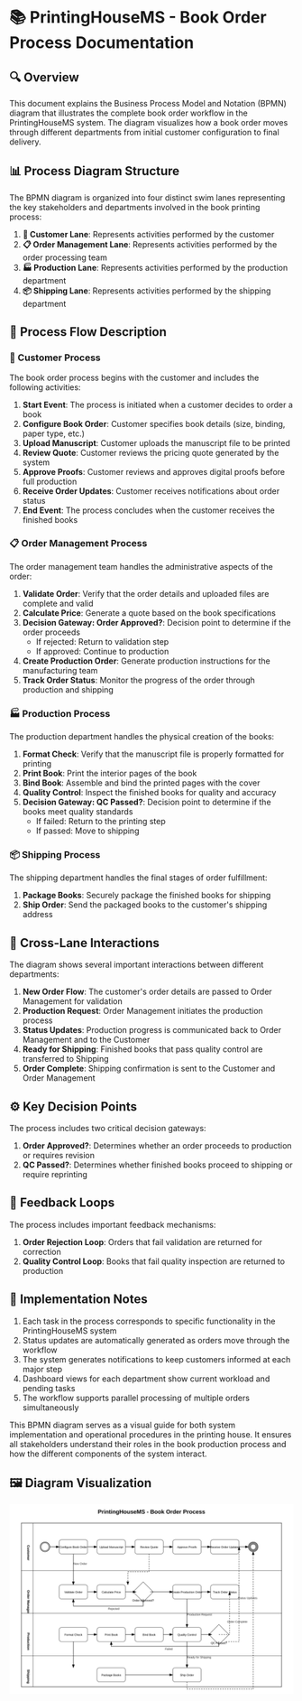 # 📚 PrintingHouseMS - Book Order Process Documentation

## 🔍 Overview
This document explains the Business Process Model and Notation (BPMN) diagram that illustrates the complete book order workflow in the PrintingHouseMS system. The diagram visualizes how a book order moves through different departments from initial customer configuration to final delivery.

## 📊 Process Diagram Structure
The BPMN diagram is organized into four distinct swim lanes representing the key stakeholders and departments involved in the book printing process:

1. **👤 Customer Lane**: Represents activities performed by the customer
2. **📋 Order Management Lane**: Represents activities performed by the order processing team
3. **🏭 Production Lane**: Represents activities performed by the production department
4. **📦 Shipping Lane**: Represents activities performed by the shipping department

## 🔄 Process Flow Description

### 👤 Customer Process
The book order process begins with the customer and includes the following activities:

1. **Start Event**: The process is initiated when a customer decides to order a book
2. **Configure Book Order**: Customer specifies book details (size, binding, paper type, etc.)
3. **Upload Manuscript**: Customer uploads the manuscript file to be printed
4. **Review Quote**: Customer reviews the pricing quote generated by the system
5. **Approve Proofs**: Customer reviews and approves digital proofs before full production
6. **Receive Order Updates**: Customer receives notifications about order status
7. **End Event**: The process concludes when the customer receives the finished books

### 📋 Order Management Process
The order management team handles the administrative aspects of the order:

1. **Validate Order**: Verify that the order details and uploaded files are complete and valid
2. **Calculate Price**: Generate a quote based on the book specifications
3. **Decision Gateway: Order Approved?**: Decision point to determine if the order proceeds
   - If rejected: Return to validation step
   - If approved: Continue to production
4. **Create Production Order**: Generate production instructions for the manufacturing team
5. **Track Order Status**: Monitor the progress of the order through production and shipping

### 🏭 Production Process
The production department handles the physical creation of the books:

1. **Format Check**: Verify that the manuscript file is properly formatted for printing
2. **Print Book**: Print the interior pages of the book
3. **Bind Book**: Assemble and bind the printed pages with the cover
4. **Quality Control**: Inspect the finished books for quality and accuracy
5. **Decision Gateway: QC Passed?**: Decision point to determine if the books meet quality standards
   - If failed: Return to the printing step
   - If passed: Move to shipping

### 📦 Shipping Process
The shipping department handles the final stages of order fulfillment:

1. **Package Books**: Securely package the finished books for shipping
2. **Ship Order**: Send the packaged books to the customer's shipping address

## 🔀 Cross-Lane Interactions
The diagram shows several important interactions between different departments:

1. **New Order Flow**: The customer's order details are passed to Order Management for validation
2. **Production Request**: Order Management initiates the production process
3. **Status Updates**: Production progress is communicated back to Order Management and to the Customer
4. **Ready for Shipping**: Finished books that pass quality control are transferred to Shipping
5. **Order Complete**: Shipping confirmation is sent to the Customer and Order Management

## ⚙️ Key Decision Points
The process includes two critical decision gateways:

1. **Order Approved?**: Determines whether an order proceeds to production or requires revision
2. **QC Passed?**: Determines whether finished books proceed to shipping or require reprinting

## 🔄 Feedback Loops
The process includes important feedback mechanisms:

1. **Order Rejection Loop**: Orders that fail validation are returned for correction
2. **Quality Control Loop**: Books that fail quality inspection are returned to production

## 📝 Implementation Notes

1. Each task in the process corresponds to specific functionality in the PrintingHouseMS system
2. Status updates are automatically generated as orders move through the workflow
3. The system generates notifications to keep customers informed at each major step
4. Dashboard views for each department show current workload and pending tasks
5. The workflow supports parallel processing of multiple orders simultaneously

This BPMN diagram serves as a visual guide for both system implementation and operational procedures in the printing house. It ensures all stakeholders understand their roles in the book production process and how the different components of the system interact.

## 🖼️ Diagram Visualization
![BPMN Diagram](/folders/diagrams/BPMN.svg)
